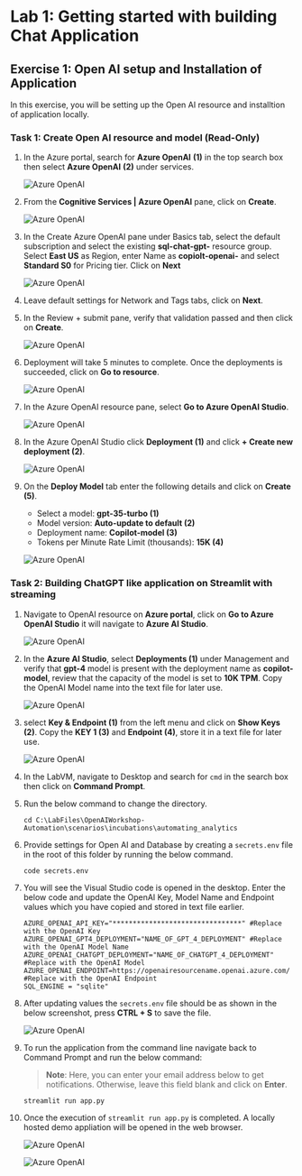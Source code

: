 # Lab 1: Getting started with building Chat Application

## Exercise 1: Open AI setup and Installation of Application

In this exercise, you will be setting up the Open AI resource and installtion of application locally.

### Task 1: Create Open AI resource and model (Read-Only)

1. In the Azure portal, search for **Azure OpenAI** **(1)** in the top search box then select **Azure OpenAI** **(2)** under services.

   ![](../media/img1.png "Azure OpenAI")
   
1. From the **Cognitive Services | Azure OpenAI** pane, click on **Create**.

   ![](../media/img2.png "Azure OpenAI")
   
1. In the Create Azure OpenAI pane under Basics tab, select the default subscription and select the existing **sql-chat-gpt-<inject key="Deployment ID" enableCopy="false"/>** resource group. Select **East US** as Region, enter Name as **copiolt-openai-<inject key="Deployment ID" enableCopy="false"/>** and select **Standard S0** for Pricing tier. Click on **Next**

   ![](../media/img6.png "Azure OpenAI")
   
1. Leave default settings for Network and Tags tabs, click on **Next**.

1. In the Review + submit pane, verify that validation passed and then click on **Create**.

   ![](../media/img3.png "Azure OpenAI")
   
1. Deployment will take 5 minutes to complete. Once the deployments is succeeded, click on **Go to resource**.

   ![](../media/img4.png "Azure OpenAI")
   
1. In the Azure OpenAI resource pane, select **Go to Azure OpenAI Studio**.

   ![](../media/img5.png "Azure OpenAI")
   
1. In the Azure OpenAI Studio click **Deployment (1)** and click **+ Create new deployment (2)**.

   ![](../media/img7.png "Azure OpenAI")
   
1. On the **Deploy Model** tab enter the following details and click on **Create (5)**.

   - Select a model: **gpt-35-turbo (1)**
   - Model version: **Auto-update to default (2)**
   - Deployment name: **Copilot-model (3)**
   - Tokens per Minute Rate Limit (thousands): **15K (4)**

   ![](../media/img8.png "Azure OpenAI")
   
### Task 2: Building ChatGPT like application on Streamlit with streaming  

1. Navigate to OpenAI resource on **Azure portal**, click on **Go to Azure OpenAI Studio** it will navigate to **Azure AI Studio**.

   ![](../media/img14.png "Azure OpenAI")
      
1. In the **Azure AI Studio**, select **Deployments (1)** under Management and verify that **gpt-4** model is present with the deployment name as **copilot-model**, review that the capacity of the model is set to **10K TPM**. Copy the OpenAI Model name into the text file for later use.
   
   ![](../media/img15.png "Azure OpenAI")


2. select **Key & Endpoint (1)** from the left menu and click on **Show Keys (2)**. Copy the **KEY 1 (3)** and **Endpoint (4)**, store it in a text file for later use.

   ![](../media/img9.png "Azure OpenAI")

1. In the LabVM, navigate to Desktop and search for `cmd` in the search box then click on **Command Prompt**.
   
1. Run the below command to change the directory.

   ```
   cd C:\LabFiles\OpenAIWorkshop-Automation\scenarios\incubations\automating_analytics
   ```
   
1. Provide settings for Open AI and Database by creating a ```secrets.env``` file in the root of this folder by running the below command.

   ```
   code secrets.env
   ```
   
1. You will see the Visual Studio code is opened in the desktop. Enter the below code and update the OpenAI Key, Model Name and Endpoint values which you have copied and stored in text file earlier.

   ```
   AZURE_OPENAI_API_KEY="********************************" #Replace with the OpenAI Key
   AZURE_OPENAI_GPT4_DEPLOYMENT="NAME_OF_GPT_4_DEPLOYMENT" #Replace with the OpenAI Model Name
   AZURE_OPENAI_CHATGPT_DEPLOYMENT="NAME_OF_CHATGPT_4_DEPLOYMENT" #Replace with the OpenAI Model
   AZURE_OPENAI_ENDPOINT=https://openairesourcename.openai.azure.com/ #Replace with the OpenAI Endpoint
   SQL_ENGINE = "sqlite"
   ```
   
1. After updating values the `secrets.env` file should be as shown in the below screenshot, press **CTRL + S** to save the file.

   ![](../media/img10.png "Azure OpenAI")
   
1. To run the application from the command line navigate back to Command Prompt and run the below command:

   >**Note**: Here, you can enter your email address below to get notifications. Otherwise, leave this field blank and click on **Enter**.

   ```
   streamlit run app.py
   ```
   
1. Once the execution of `streamlit run app.py` is completed. A locally hosted demo appliation will be opened in the web browser. 

   ![](../media/img11.png "Azure OpenAI")
   
   ![](../media/img12.png "Azure OpenAI")

